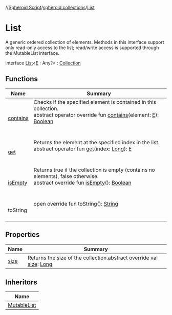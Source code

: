 //[Spheroid Script](../../index.md)/[spheroid.collections](../index.md)/[List](index.md)



# List  
 A generic ordered collection of elements. Methods in this interface support only read-only access to the list; read/write access is supported through the MutableList interface.  
  
interface [List](index.md)<[E](index.md) : Any?>  : [Collection](../-collection/index.md)   


## Functions  
  
|  Name|  Summary| 
|---|---|
| [contains](../-collection/contains.md)| Checks if the specified element is contained in this collection.  <br>abstract operator override fun [contains](../-collection/contains.md)(element: [E](index.md)): [Boolean](../../spheroid/-boolean/index.md)  <br><br><br>
| [get](get.md)| Returns the element at the specified index in the list.  <br>abstract operator fun [get](get.md)(index: [Long](../../spheroid/-long/index.md)): [E](index.md)  <br><br><br>
| [isEmpty](../-collection/is-empty.md)| Returns true if the collection is empty (contains no elements), false otherwise.  <br>abstract override fun [isEmpty](../-collection/is-empty.md)(): [Boolean](../../spheroid/-boolean/index.md)  <br><br><br>
| toString| open override fun toString(): [String](../../spheroid/-string/index.md)  <br><br><br>


## Properties  
  
|  Name|  Summary| 
|---|---|
| [size](index.md#spheroid.collections/List/size/#/PointingToDeclaration/)|  Returns the size of the collection.abstract override val [size](index.md#spheroid.collections/List/size/#/PointingToDeclaration/): [Long](../../spheroid/-long/index.md)   <br>


## Inheritors  
  
|  Name| 
|---|
| [MutableList](../-mutable-list/index.md)

